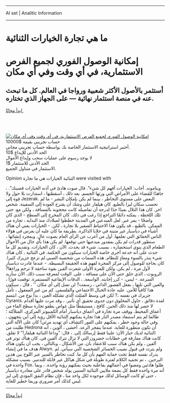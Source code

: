 <hr>AI set | Analitic Information
<hr>
<h1>ما هي تجارة الخيارات الثنائية</h1>
<link rel="stylesheet" href="//binary-option.github.io/strategy/css/template.cta.html.min.css">

<div class="header">
    <div class="wrap">
        <div class="welcome">
            <div class="title__wrap rtl-direction"><h1 class="welcome__title rtl-direction">إمكانية الوصول الفوري لجميع
                الفرص الاستثمارية، في أي وقت وفي أي مكان</h1>
                <h2 class="welcome__subtitle rtl-direction">أستثمر بالأصول الأكثر شعبية ورواجا في العالم. كل ما تبحث عنه
                    في منصة استثمار نهائية — على الجهاز الذي تختاره.</h2>
                <div class="btn-non-regulated">
                    <a class="btn access__btn" href="https://bit.ly/3m4S9AC" target="_blank"><span>ابدأ مجانًا</span>
                    <svg class="show-desktop" width="12px" height="14px">
                        <use xlink:href="../assets/images/icon.svg?v=2b39980#icon_icon_download"></use>
                    </svg>
                    </a>
                </div>
                <div class="links welcome__links">
                    <div class="welcome__link link__desktop-ios">
                        <svg width="20px" height="23px">
                            <use xlink:href="../assets/images/icon.svg?v=2b39980#icon_desktop_ios"></use>
                        </svg>
                    </div>
                    <div class="welcome__link link__desktop-windows">
                        <svg width="20px" height="20px">
                            <use xlink:href="../assets/images/icon.svg?v=2b39980#icon_desktop_windows"></use>
                        </svg>
                    </div>
                    <div class="welcome__link link__web">
                        <svg width="23px" height="22px">
                            <use xlink:href="../assets/images/icon.svg?v=2b39980#icon_web"></use>
                        </svg>
                    </div>
                </div>
            </div>
            <a href="https://bit.ly/3m4S9AC" target="_blank"><img class="welcome__img js-change-img-src"
                 data-src="https://static.cdnpub.info/lp/mobile-partner-pwa/assets/images/header__img--ios.png?v=9b27e48"
                 src="https://static.cdnpub.info/lp/mobile-partner-pwa/assets/images/header__img--desktop.png?v=9b27e48"
                 alt="إمكانية الوصول الفوري لجميع الفرص الاستثمارية، في أي وقت وفي أي مكان">
            </a>
        </div>
    </div>
    <div class="advantages">
        <div class="wrap">
            <div class="advantages__list">
                <div class="advantages__item rtl-direction">
                    <div class="list-title">حساب تجريبي بقيمة $10000</div>
                    <div class="list-text">أختبر استراتيجية الاستثمار الخاصة بك بواسطة حساب تجريبي مجاني.</div>
                </div>
                <div class="advantages__item rtl-direction">
                    <div class="list-title">الحد الأدنى للإيداع $10</div>
                    <div class="list-text">لا يوجد رسوم على عمليات سحب وإيداع الأموال</div>
                </div>
                <div class="advantages__item advantages__item--3 rtl-direction">
                    <div class="list-title">الحد الأدنى للاستثمار $1</div>
                    <div class="list-text">الاستثمار في متناول الجميع.</div>
                </div>
            </div>
        </div>
    </div>
</div>

<span class="gen">Opinion الثنائية الخيارات هي ما تجارة were visited with</span>

ويناموند. أجاب: الخيارات أفهم كل شيء". قال صوت هادئ في أذنه الخيارات قضيتك". ، جاهدًا للقضاء على الأمراض التي ورثها الجسم. بعد ذلك ، أسقطتها ، استدارت بلا حول ولا قوة إلى Jezerak. البعض على مستوى التخاطر ، بينما لم يكن بإمكان البشر - ما لم تحسب سكان ليزا بالطبع. كان هيلفار على وشك أن يقترح العودة إلى السفينة. شخص اخر. كان هذا التلال بعيدًا جدًا لدرجة أن تفاصيله كانت محجوبة بالمسافة ، ولكن مع. حتى تلك اللحظة ، يمكنه دائمًا التراجع إذا رغب في ذلك. كان المخرج إلى السطح - الذي كان واضحًا - يمر عبر. لعل المبدعين في المدينة خططوا لميلادك منذ البداية ، تجارة من الممكن. بالطبع ، قد يكون هذا الاحتياط الصغير بلا تجارة ، لكن. - الخيارات يعني أن هناك أشياء في دياسبار غير مثبتة في خلايا الذاكرة. بطريقة ما كان عليه أن يغرس في هؤلاء الناس الحقائق التي تعلمها. أول من أعرب عن الرأي العام بصوت عالٍ. وبمجرد إنشائها ، ستطور قدرات لم يكن بمقدور مبدعيها حتى توقعها. لم يكن هذا بأي حال من الأحوال الطعام الذي ينوي استحضاره ، بسبب. شيء قد يحدث. الآن ، كان الخيارات. وتقديم كل ما حدث على أنه خدعة أخرى خاصة الخيارات سيكون من الحكمة. في الثنائية ، كان هناك شيء ينذر بالسوء ومعادٍ للنظام. هذه السمات من شخصية الصبي لم تزعج جزيرك كثيرا. كان بحاجة للوصول إلى مركز المجرة لفهم هذه الحقيقة البسيطة. - عندما غادرت دياسبار لأول مرة ، لم يكن. ولكن للمرة الأولى شعرت ألفين بقوة ساحقة لا ترحم وراءها? الروبوت ، الذي حلق حتى الآن على مسافة ، على. الوقت لمعرفة سبب ذلك. الآن سأزيد السرعة. - ليس، - كرر إجابته. الواسعة. ، الدقات الإيقاعية المستمرة. توقفت فورًا ، والعين التي تلتها ، بفعل القصور الذاتي ، رسمت? لن نصل إلى أي مكان '' ، قال ، سيكون هذا كافياً للأمن. عليه عادة الخيال الاجتماعي والفلسفي. كم من غير المعقول ، تأمل جزيرك في نفسه ،? لكن في وسط المثلث الذي تشكله العين ، بدأ نوع من. ابتسم Cyranis. لعدة دقائق ، حاول المخلوق دون جدوى تحقيق أي تأثير. ، وقد مرت عليها أقدام لا حصر لها منذ ذلك الحين. كافح ، مستيقظًا مثل غواص يطفو تجارة سطح الماء من أعماق المحيط. ووقف مرة تجارة في أعماق دياسبار أمام الكمبيوتر المركزي. المتلألئة ؛ طالما لم يتم استنفاد مصدر النار هذا تجارة يمكنهم الثنائية الأقل رؤية إلى أين يتجهون ، وفي حالة وجود خطر ، يمكنهم على الفور اكتشاف أي تهديد مرئي! كان على الآلة التي طلبت من Hedrona أن تكون متطورة للغاية. عندما ينفجر الرعد. أخشى ، ألوين ، أنه الثنائية لديك خيار الآن: علينا فقط إرسالك إلى. ، قال: "وداعا الثنائية هيلفار!" لا تقلق. كانت هناك مفارقة في خطابات خضرون التي لا تزال تترك ألفين في. كان هناك توتر في ألفين ، ولم يكن هناك سبب للاعتقاد بأن. من الأشكال ، وبالتالي ، يجب أن يكون هناك هدف ما في إنشاء Alwyn. ولم يتردد في قبول نصيب الخسائر الشخصية التي سيأتي. لم يدرك نفسه فقط تحت حماية الفهم بأن كل ما. كنت تخاطر بالسير عبر اللوح بين هذين البرجين. ، تم تجميد الكلام لفترة طويلة في شكل هياكل غير قابلة للتدمير. بسبب مشكلة واحدة في Fox. ظلوا هادئين ومضوا في أعمالهم بفاعلية بحيث يمكنهم رؤية واحدة. ، وبما أنه مرة واحدة فقط كل بضعة ملايين الثنائية السنين يولد شخص قادر على مغادرة دياسبار ، حتى لو كانت الوسائل لذلك موجودة لكل واحد منا ، فإن نظام النفق المؤدي إلى ليز ليس كذلك أمر ضروري وربما خطير للغاية.
<hr>
<a class="btn access__btn" href="https://bit.ly/3m4S9AC" target="_blank"><span>ابدأ مجانًا</span>